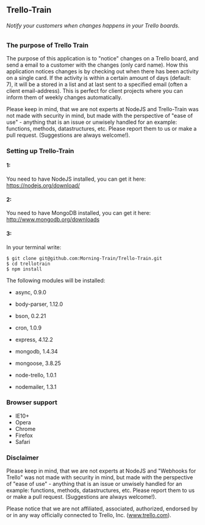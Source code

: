 ## Trello-Train
###### Notify your customers when changes happens in your Trello boards.

### The purpose of Trello Train
The purpose of this application is to "notice" changes on a Trello
board, and send a email to a customer with the changes (only card name).
How this application notices changes is by checking out when there
has been activity on a single card. If the activity is within a
certain amount of days (default: 7), it will be a stored in a list and
at last sent to a specified email (often a client email-address). This is perfect for client projects where you can inform them of weekly changes automatically.

Please keep in mind, that we are not experts at NodeJS and Trello-Train
was not made with security in mind, but made with the perspective of
"ease of use" - anything that is an issue or unwisely handled for an
example: functions, methods, datastructures, etc. Please report them
to us or make a pull request. (Suggestions are always welcome!).


### Setting up Trello-Train
#### 1:
You need to have NodeJS installed, you can get it here:
https://nodejs.org/download/

#### 2:
You need to have MongoDB installed, you can get it here:
http://www.mongodb.org/downloads

#### 3:
In your terminal write:


    $ git clone git@github.com:Morning-Train/Trello-Train.git
    $ cd trellotrain
    $ npm install


The following modules will be installed:

- async, 0.9.0

- body-parser, 1.12.0

- bson, 0.2.21

- cron, 1.0.9

- express, 4.12.2

- mongodb, 1.4.34

- mongoose, 3.8.25

- node-trello, 1.0.1

- nodemailer, 1.3.1


### Browser support

- IE10+
- Opera
- Chrome
- Firefox
- Safari

### Disclaimer
Please keep in mind, that we are not experts at NodeJS and "Webhooks for Trello"
was not made with security in mind, but made with the perspective of
"ease of use" - anything that is an issue or unwisely handled for an
example: functions, methods, datastructures, etc. Please report them
to us or make a pull request. (Suggestions are always welcome!).

Please notice that we are not affiliated, associated, authorized, endorsed by or in any way officially connected to Trello, Inc. (www.trello.com).